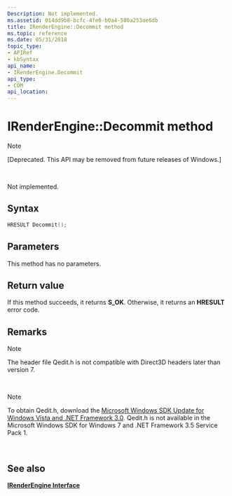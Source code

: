 ```yaml
---
Description: Not implemented.
ms.assetid: 014dd9b8-bcfc-4fe0-b0a4-580a253ae6db
title: IRenderEngine::Decommit method
ms.topic: reference
ms.date: 05/31/2018
topic_type: 
- APIRef
- kbSyntax
api_name: 
- IRenderEngine.Decommit
api_type: 
- COM
api_location: 
---
```


# IRenderEngine::Decommit method

> [!Note]  
> \[Deprecated. This API may be removed from future releases of Windows.\]

 

Not implemented.

## Syntax


```C++
HRESULT Decommit();
```



## Parameters

This method has no parameters.

## Return value

If this method succeeds, it returns **S\_OK**. Otherwise, it returns an **HRESULT** error code.

## Remarks

> [!Note]  
> The header file Qedit.h is not compatible with Direct3D headers later than version 7.

 

> [!Note]  
> To obtain Qedit.h, download the [Microsoft Windows SDK Update for Windows Vista and .NET Framework 3.0](https://msdn.microsoft.com/windowsvista/bb980924.aspx). Qedit.h is not available in the Microsoft Windows SDK for Windows 7 and .NET Framework 3.5 Service Pack 1.

 

## See also

<dl> <dt>

[**IRenderEngine Interface**](irenderengine.md)
</dt> </dl>

 

 




